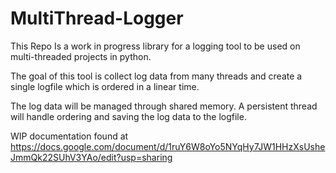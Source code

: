 # MultiThread-Logger

This Repo Is a work in progress library for a logging tool to be used on multi-threaded projects in python. 

The goal of this tool is collect log data from many threads and create a single logfile which is ordered in a linear time. 

The log data will be managed through shared memory. A persistent thread will handle ordering and saving the log data to the logfile.

WIP documentation found at https://docs.google.com/document/d/1ruY6W8oYo5NYqHy7JW1HHzXsUsheJmmQk22SUhV3YAo/edit?usp=sharing
